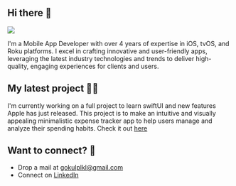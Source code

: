 ## Hi there 👋
![](https://komarev.com/ghpvc/?username=gokulpulikkal&color=green)

I'm a Mobile App Developer with over 4 years of expertise in iOS, tvOS, and Roku platforms. I excel in crafting innovative and user-friendly apps, leveraging the latest industry technologies and trends to deliver high-quality, engaging experiences for clients and users.

## My latest project 👨‍💻
I'm currently working on a full project to learn swiftUI and new features Apple has just released. This project is to make an intuitive and visually appealing minimalistic expense tracker app to help users manage and analyze their spending habits.
Check it out [here](https://github.com/gokulpulikkal/ExpensePal)

## Want to connect? 🤝
- Drop a mail at gokulplkl@gmail.com
- Connect on [LinkedIn](https://www.linkedin.com/in/gokulpulikkal/)
